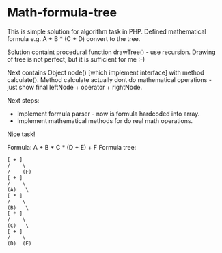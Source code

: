 # Math-formula-tree



This is simple solution for algorithm task in PHP.
Defined mathematical formula e.g. A + B * (C + D) convert to the tree.

Solution containt procedural function drawTree() - use recursion.
Drawing of tree is not perfect, but it is sufficient for me :-)

Next contains Object node() [which implement interface] with method calculate().
Method calculate actually dont do mathematical operations - just show final leftNode + operator + rightNode.


Next steps:
- Implement formula parser - now is formula hardcoded into array.
- Implement mathematical methods for do real math operations.

Nice task!

Formula: A + B * C * (D + E) + F 
Formula tree:
```
[ + ]
/    \
/    (F)
[ + ]
/    \
(A)   \
[ * ]
/    \
(B)   \
[ * ]
/    \
(C)   \
[ + ]
/    \
(D)  (E) 
```
